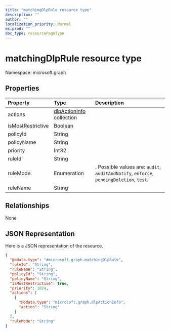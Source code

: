 ```yaml
---
title: "matchingDlpRule resource type"
description: ""
author: ""
localization_priority: Normal
ms.prod: ""
doc_type: resourcePageType
---
```


# matchingDlpRule resource type


Namespace: microsoft.graph



## Properties
|Property|Type|Description|
|:---|:---|:---|
|actions|[dlpActionInfo](../resources/dlpactioninfo.md) collection||
|isMostRestrictive|Boolean||
|policyId|String||
|policyName|String||
|priority|Int32||
|ruleId|String||
|ruleMode|Enumeration|. Possible values are: `audit`, `auditAndNotify`, `enforce`, `pendingDeletion`, `test`.|
|ruleName|String||

## Relationships
None

## JSON Representation
Here is a JSON representation of the resource.
<!-- {
  "blockType": "resource",
  "@odata.type": "microsoft.graph.matchingDlpRule"
}
-->
``` json
{
  "@odata.type": "#microsoft.graph.matchingDlpRule",
  "ruleId": "String",
  "ruleName": "String",
  "policyId": "String",
  "policyName": "String",
  "isMostRestrictive": true,
  "priority": 1024,
  "actions": [
    {
      "@odata.type": "microsoft.graph.dlpActionInfo",
      "action": "String"
    }
  ],
  "ruleMode": "String"
}
```

